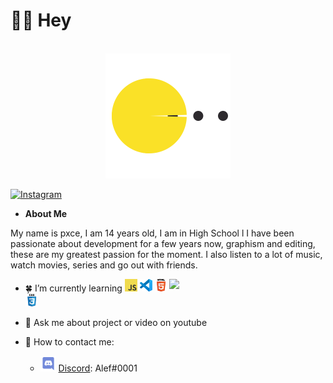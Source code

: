 # 👋🏻 Hey
<div align="center">
	<br>
	<img src="https://raw.githubusercontent.com/Aniket965/Aniket965/master/pacman.svg?sanitize=true" width="200" height="200">
</div>

 
[![Instagram](https://img.shields.io/badge/-Instagram-c13584?style=flat&labelColor=c13584&logo=instagram&logoColor=white)](https://www.instagram.com/)


- **About Me**

My name is pxce, I am 14 years old, I am in High School l I have been passionate about development for a few years now, graphism and editing, these are my greatest passion for the moment. I also listen to a lot of music, watch movies, series and go out with friends.


<img align= "right" width= "250" src= "https://c.tenor.com/P1yuabwah5MAAAAC/xchara-underverse.gif"/>


- 🍀 I’m currently learning <img height="20" src="https://raw.githubusercontent.com/github/explore/80688e429a7d4ef2fca1e82350fe8e3517d3494d/topics/javascript/javascript.png"></code>
<code><img height="20" src="https://raw.githubusercontent.com/github/explore/80688e429a7d4ef2fca1e82350fe8e3517d3494d/topics/visual-studio-code/visual-studio-code.png"></code>
<code><img height="20" src="https://raw.githubusercontent.com/github/explore/80688e429a7d4ef2fca1e82350fe8e3517d3494d/topics/html/html.png"></code>
<code><img height="20" src="https://raw.githubusercontent.com/github/explore/80688e429a7d4ef2fca1e82350fe8e3517d3494d/topics/css/css.png"></code>

- 💬 Ask me about project or video on youtube 

- 💼 How to contact me: 
   - <a><img height="25" src="https://raw.githubusercontent.com/github/explore/80688e429a7d4ef2fca1e82350fe8e3517d3494d/topics/discord/discord.png"> [Discord](https://discord.com/): Alef#0001 </a>
